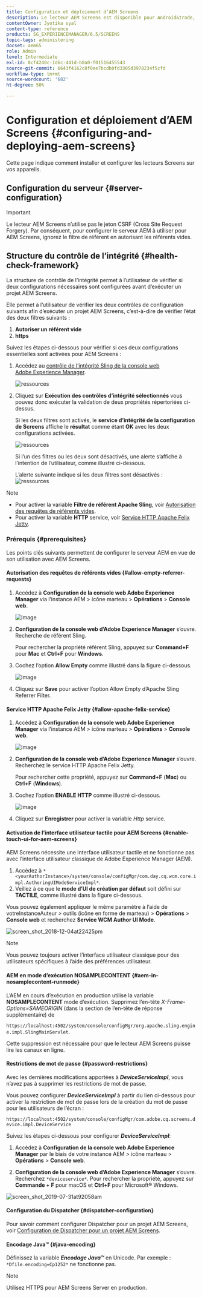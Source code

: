 ```yaml
---
title: Configuration et déploiement d’AEM Screens
description: Le lecteur AEM Screens est disponible pour Android&trade, Chrome OS, iOS et Windows. Découvrez la configuration et le déploiement d’AEM Screens.
contentOwner: Jyotika syal
content-type: reference
products: SG_EXPERIENCEMANAGER/6.5/SCREENS
topic-tags: administering
docset: aem65
role: Admin
level: Intermediate
exl-id: 8cf4240c-1d6c-441d-b8a0-f01516455543
source-git-commit: 6643f4162c8f0ee7bcdb0fd3305d3978234f5cfd
workflow-type: tm+mt
source-wordcount: '682'
ht-degree: 50%

---
```


# Configuration et déploiement d’AEM Screens {#configuring-and-deploying-aem-screens}

Cette page indique comment installer et configurer les lecteurs Screens sur vos appareils.

## Configuration du serveur {#server-configuration}

>[!IMPORTANT]
>
>Le lecteur AEM Screens n’utilise pas le jeton CSRF (Cross Site Request Forgery). Par conséquent, pour configurer le serveur AEM à utiliser pour AEM Screens, ignorez le filtre de référent en autorisant les référents vides.

## Structure du contrôle de l’intégrité {#health-check-framework}

La structure de contrôle de l’intégrité permet à l’utilisateur de vérifier si deux configurations nécessaires sont configurées avant d’exécuter un projet AEM Screens.

Elle permet à l’utilisateur de vérifier les deux contrôles de configuration suivants afin d’exécuter un projet AEM Screens, c’est-à-dire de vérifier l’état des deux filtres suivants :

1. **Autoriser un référent vide**
2. **https**

Suivez les étapes ci-dessous pour vérifier si ces deux configurations essentielles sont activées pour AEM Screens :

1. Accédez au [contrôle de l’intégrité Sling de la console web Adobe Experience Manager](http://localhost:4502/system/console/healthcheck?tags=screensconfigs&amp;overrideGlobalTimeout=).

   ![ressources](assets/health-check1.png)


2. Cliquez sur **Exécution des contrôles d’intégrité sélectionnés** vous pouvez donc exécuter la validation de deux propriétés répertoriées ci-dessus.

   Si les deux filtres sont activés, le **service d’intégrité de la configuration de Screens** affiche le **résultat** comme étant **OK** avec les deux configurations activées.

   ![ressources](assets/health-check2.png)

   Si l’un des filtres ou les deux sont désactivés, une alerte s’affiche à l’intention de l’utilisateur, comme illustré ci-dessous.

   L’alerte suivante indique si les deux filtres sont désactivés :
   ![ressources](assets/health-check3.png)

>[!NOTE]
>
>* Pour activer la variable **Filtre de référent Apache Sling**, voir [Autorisation des requêtes de référents vides](/help/user-guide/configuring-screens-introduction.md#allow-empty-referrer-requests).
>* Pour activer la variable **HTTP** service, voir [Service HTTP Apache Felix Jetty](/help/user-guide/configuring-screens-introduction.md#allow-apache-felix-service).

### Prérequis {#prerequisites}

Les points clés suivants permettent de configurer le serveur AEM en vue de son utilisation avec AEM Screens.

#### Autorisation des requêtes de référents vides {#allow-empty-referrer-requests}

1. Accédez à **Configuration de la console web Adobe Experience Manager** via l’instance AEM > icône marteau > **Opérations** > **Console web**.

   ![image](assets/config/empty-ref1.png)

1. **Configuration de la console web d’Adobe Experience Manager** s’ouvre. Recherche de référent Sling.

   Pour rechercher la propriété référent Sling, appuyez sur **Command+F** pour **Mac** et **Ctrl+F** pour **Windows**.

1. Cochez l’option **Allow Empty** comme illustré dans la figure ci-dessous.

   ![image](assets/config/empty-ref2.png)

1. Cliquez sur **Save** pour activer l’option Allow Empty d’Apache Sling Referrer Filter.


#### Service HTTP Apache Felix Jetty {#allow-apache-felix-service}

1. Accédez à **Configuration de la console web Adobe Experience Manager** via l’instance AEM > icône marteau > **Opérations** > **Console web**.

   ![image](assets/config/empty-ref1.png)

1. **Configuration de la console web d’Adobe Experience Manager** s’ouvre. Recherchez le service HTTP Apache Felix Jetty.

   Pour rechercher cette propriété, appuyez sur **Command+F** (**Mac**) ou **Ctrl+F** (**Windows**).

1. Cochez l’option **ENABLE HTTP** comme illustré ci-dessous.

   ![image](assets/config/config-1.png)

1. Cliquez sur **Enregistrer** pour activer la variable *Http* service.

#### Activation de l’interface utilisateur tactile pour AEM Screens {#enable-touch-ui-for-aem-screens}

AEM Screens nécessite une interface utilisateur tactile et ne fonctionne pas avec l’interface utilisateur classique de Adobe Experience Manager (AEM).

1. Accédez à `*<yourAuthorInstance>/system/console/configMgr/com.day.cq.wcm.core.impl.AuthoringUIModeServiceImpl*`.
1. Veillez à ce que le **mode d’UI de création par défaut** soit défini sur **TACTILE**, comme illustré dans la figure ci-dessous.

Vous pouvez également appliquer le même paramètre à l’aide de votreInstanceAuteur *>* outils (icône en forme de marteau) > **Opérations** > **Console web** et recherchez **Service WCM Author UI Mode**.

![screen_shot_2018-12-04at22425pm](assets/screen_shot_2018-12-04at22425pm.png)

>[!NOTE]
>
>Vous pouvez toujours activer l’interface utilisateur classique pour des utilisateurs spécifiques à l’aide des préférences utilisateur.

#### AEM en mode d’exécution NOSAMPLECONTENT {#aem-in-nosamplecontent-runmode}

L’AEM en cours d’exécution en production utilise la variable **NOSAMPLECONTENT** mode d’exécution. Supprimez l’en-tête *X-Frame-Options=SAMEORIGIN* (dans la section de l’en-tête de réponse supplémentaire) de

`https://localhost:4502/system/console/configMgr/org.apache.sling.engine.impl.SlingMainServlet`.

Cette suppression est nécessaire pour que le lecteur AEM Screens puisse lire les canaux en ligne.

#### Restrictions de mot de passe {#password-restrictions}

Avec les dernières modifications apportées à ***DeviceServiceImpl***, vous n’avez pas à supprimer les restrictions de mot de passe.

Vous pouvez configurer ***DeviceServiceImpl*** à partir du lien ci-dessous pour activer la restriction de mot de passe lors de la création du mot de passe pour les utilisateurs de l’écran :

`https://localhost:4502/system/console/configMgr/com.adobe.cq.screens.device.impl.DeviceService`

Suivez les étapes ci-dessous pour configurer ***DeviceServiceImpl***:

1. Accédez à **Configuration de la console web Adobe Experience Manager** par le biais de votre instance AEM > icône marteau > **Opérations** > **Console web**.

1. **Configuration de la console web d’Adobe Experience Manager** s’ouvre. Recherchez `*deviceservice*`. Pour rechercher la propriété, appuyez sur **Commande + F** pour macOS et **Ctrl+F** pour Microsoft® Windows.

![screen_shot_2019-07-31at92058am](assets/screen_shot_2019-07-31at92058am.png)

#### Configuration du Dispatcher {#dispatcher-configuration}

Pour savoir comment configurer Dispatcher pour un projet AEM Screens, voir [Configuration de Dispatcher pour un projet AEM Screens](dispatcher-configurations-aem-screens.md).

#### Encodage Java™ {#java-encoding}

Définissez la variable ***Encodage Java™*** en Unicode. Par exemple : `*Dfile.encoding=Cp1252*` ne fonctionne pas.

>[!NOTE]
>
>Utilisez HTTPS pour AEM Screens Server en production.
